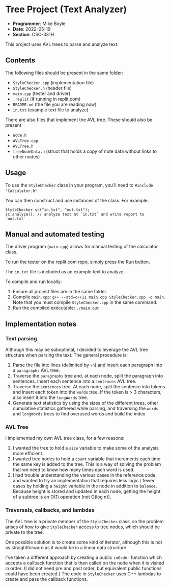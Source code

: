 # Tree Project (Text Analyzer)
- **Programmer**: Mike Boyle
- **Date**: 2022-05-19
- **Section**: CSC-331H

This project uses AVL trees to parse and analyze text.

## Contents
The following files should be present in the same folder:

- `StyleChecker.cpp` (implementation file)
- `StyleChecker.h` (header file)
- `main.cpp` (tester and driver)
- `.replit` (if running in replit.com)
- `README.md` (the file you are reading now)
- `in.txt` (example text file to analyze)

There are also files that implement the AVL tree. These should also be present

- `node.h`
- `AVLTree.cpp`
- `AVLTree.h`
- `treeNodeData.h` (struct that holds a copy of note data without links to other nodes)

## Usage
To use the `StyleChecker` class in your program, you'll need to `#include "Calculator.h"`.

You can then construct and use instances of the class. For example:
```
StyleChecker sc("in.txt", "out.txt");
sc.analyze(); // analyze text at `in.txt` and write report to `out.txt`
```

## Manual and automated testing
The driver program (`main.cpp`) allows for manual testing of the calculator class.

To run the tester on the replit.com repo, simply press the Run button.

The `in.txt` file is included as an example text to analyze.

To compile and run locally:

1. Ensure all project files are in the same folder.
1. Compile `main.cpp`: `g++ --std=c++11 main.cpp StyleChecker.cpp -o main`. Note that you must compile `StyleChecker.cpp` in the same command.
1. Run the compiled executable: `./main.out`

## Implementation notes
### Text parsing
Although this may be suboptimal, I decided to leverage the AVL tree structure when parsing the text. The general procedure is:

1. Parse the file into lines (delimited by `\n`) and insert each paragraph into a `paragraphs` AVL tree.
1. Traverse the `paragraphs` tree and, at each node, split the paragraph into sentences. Insert each sentence into a `sentences` AVL tree.
1. Traverse the `sentences` tree. At each node, split the sentence into tokens and insert each token into the `words` tree. If the token is > 3 characters, also insert it into the `longWords` tree.
1. Generate text statistics by using the sizes of the different trees, other cumulative statistics gathered while parsing, and traversing the `words` and `longWords` trees to find overused words and build the index.

### AVL Tree
I implemented my own AVL tree class, for a few reasons:

1. I wanted the tree to hold a `size` variable to make some of the analysis more efficient.
1. I wanted tree nodes to hold a `count` variable that increments each time the same key is added to the tree. This is a way of solving the problem that we need to know how many times each word is used.
1. I had trouble understanding the various cases in the reference code, and wanted to try an implementation that requires less logic / fewer cases by holding a `height` variable in the node in addition to `balance.` Because height is stored and updated in each node, getting the height of a subtree is an O(1) operation (not O(log n)).

### Traversals, callbacks, and lambdas
The AVL tree is a private member of the `StyleChecker` class, so the problem arises of how to give `StyleChecker` access to tree nodes, which should be private to the tree.

One possible solution is to create some kind of iterator, although this is not as straightforward as it would be in a linear data structure.

I've taken a different approach by creating a public `inOrder` function which accepts a callback function that is then called on the node when it is visited in order. (I did not need pre and post order, but equivalent public functions could have been created.) The code in `StyleChecker` uses C++ lambdas to create and pass the callback functions.




